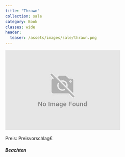 ```yaml
---
title: "Thrawn"
collection: sale
category: Book
classes: wide
header: 
  teaser: /assets/images/sale/thrawn.png
---
```




<img src="/assets/images/sale/thrawn.png" alt="Thrawn">

Preis: Preisvorschlag€

##### Beachten

